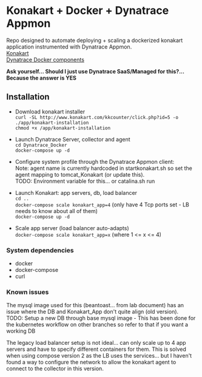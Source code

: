 # Konakart + Docker + Dynatrace Appmon
Repo designed to automate deploying + scaling a dockerized konakart application instrumented with Dynatrace Appmon.<br>
[Konakart](https://www.konakart.com)<br>
[Dynatrace Docker components](https://github.com/Dynatrace/Dynatrace-Docker)<br>

**Ask yourself... Should I just use Dynatrace SaaS/Managed for this?... Because the answer is YES**

## Installation
* Download konakart installer<br>
`curl -SL http://www.konakart.com/kkcounter/click.php?id=5 -o ./app/konakart-installation`<br>
`chmod +x /app/konakart-installation`

* Launch Dynatrace Server, collector and agent<br>
`cd Dynatrace_Docker`<br>
`docker-compose up -d`

* Configure system profile through the Dynatrace Appmon client:<br>
    Note: agent name is currently hardcoded in startkonakart.sh so set the agent mapping to tomcat_Konakart (or update this).<br>
    TODO: Environment variable for this... or catalina.sh run<br> 

* Launch Konakart: app servers, db, load balancer<br>
`cd ..`<br>
`docker-compose scale konakart_app=4` (only have 4 Tcp ports set - LB needs to know about all of them)<br>
`docker-compose up -d`

* Scale app server (load balancer auto-adapts)<br>
`docker-compose scale konakart_app=x` (where 1 <= x <= 4)

### System dependencies
* docker
* docker-compose
* curl

### Known issues
The mysql image used for this (beantoast... from lab document) has an issue where the DB and Konakart_App don't quite align (old version).<br>
TODO: Setup a new DB through base mysql image - This has been done for the kubernetes workflow on other branches so refer to that if you want a working DB<br>

The legacy load balancer setup is not ideal... can only scale up to 4 app servers and have to specify different containers for them. This is solved when using compose version 2 as the LB uses the services... but I haven't found a way to configure the network to allow the konakart agent to connect to the collector in this version.  
